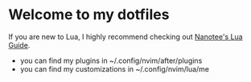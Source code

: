 # Welcome to my dotfiles

If you are new to Lua, I highly recommend checking out [Nanotee's Lua Guide](https://github.com/nanotee/nvim-lua-guide).

- you can find my plugins in ~/.config/nvim/after/plugins
- you can find my customizations in ~/.config/nvim/lua/me
